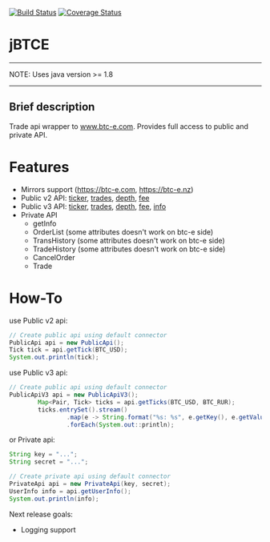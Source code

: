 [![Build Status](https://travis-ci.org/iisador/jBTCE.svg?branch=master)](https://travis-ci.org/iisador/jBTCE)
[![Coverage Status](https://coveralls.io/repos/github/iisador/jBTCE/badge.svg?branch=master)](https://coveralls.io/github/iisador/jBTCE?branch=master)

jBTCE
=====
---
NOTE: Uses java version >= 1.8

---
Brief description
--------------------

Trade api wrapper to www.btc-e.com.
Provides full access to public and private API.

Features
========
* Mirrors support (https://btc-e.com, https://btc-e.nz)
* Public v2 API: [ticker](https://btc-e.com/api/2/btc_usd/ticker), [trades](https://btc-e.com/api/2/btc_usd/trades), [depth](https://btc-e.com/api/2/btc_usd/depth), [fee](https://btc-e.com/api/2/btc_usd/fee)
* Public v3 API: [ticker](https://btc-e.com/api/3/ticker/btc_usd-btc-rur), [trades](https://btc-e.com/api/3/trades/btc_usd-btc-rur), [depth](https://btc-e.com/api/3/depth/btc_usd-btc-rur), [fee](https://btc-e.com/api/3/fee/btc_usd-btc-rur), [info](https://btc-e.com/api/3/info)
* Private API
  - getInfo
  - OrderList (some attributes doesn't work on btc-e side)
  - TransHistory (some attributes doesn't work on btc-e side)
  - TradeHistory (some attributes doesn't work on btc-e side)
  - CancelOrder
  - Trade

How-To
======
use Public v2 api:
```java
// Create public api using default connector
PublicApi api = new PublicApi();
Tick tick = api.getTick(BTC_USD);
System.out.println(tick);
```

use Public v3 api:
```java
// Create public api using default connector
PublicApiV3 api = new PublicApiV3();
        Map<Pair, Tick> ticks = api.getTicks(BTC_USD, BTC_RUR);
        ticks.entrySet().stream()
                .map(e -> String.format("%s: %s", e.getKey(), e.getValue()))
                .forEach(System.out::println);
```
or Private api:
```java
String key = "...";
String secret = "...";

// Create private api using default connector
PrivateApi api = new PrivateApi(key, secret);
UserInfo info = api.getUserInfo();
System.out.println(info);
```

Next release goals:
* Logging support
